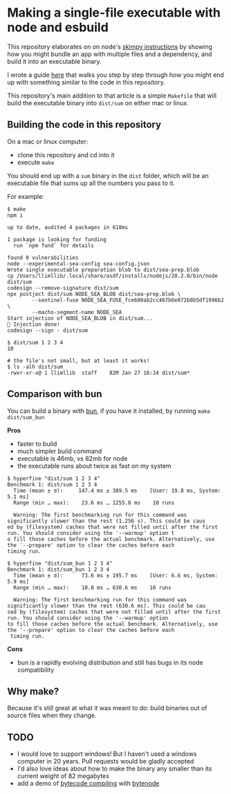 # Making a single-file executable with node and esbuild

This repository elaborates on on node's [skimpy instructions](https://nodejs.org/api/single-executable-applications.html) by showing how you might bundle an app with multiple files and a dependency, and build it into an executable binary.

I wrote a guide [here](https://notes.billmill.org/programming/javascript/Making_a_single-file_executable_with_node_and_esbuild.html) that walks you step by step through how you might end up with something similar to the code in this repository.

This repository's main addition to that article is a simple `Makefile` that will build the executable binary into `dist/sum` on either mac or linux.

## Building the code in this repository

On a mac or linux computer:

- clone this repository and cd into it
- execute `make`

You should end up with a `sum` binary in the `dist` folder, which will be an executable file that sums up all the numbers you pass to it.

For example:

```console
$ make
npm i

up to date, audited 4 packages in 618ms

1 package is looking for funding
  run `npm fund` for details

found 0 vulnerabilities
node --experimental-sea-config sea-config.json
Wrote single executable preparation blob to dist/sea-prep.blob
cp /Users/llimllib/.local/share/asdf/installs/nodejs/20.2.0/bin/node dist/sum
codesign --remove-signature dist/sum
npx postject dist/sum NODE_SEA_BLOB dist/sea-prep.blob \
		--sentinel-fuse NODE_SEA_FUSE_fce680ab2cc467b6e072b8b5df1996b2 \
		--macho-segment-name NODE_SEA 
Start injection of NODE_SEA_BLOB in dist/sum...
💉 Injection done!
codesign --sign - dist/sum

$ dist/sum 1 2 3 4
10

# the file's not small, but at least it works!
$ ls -alh dist/sum
-rwxr-xr-x@ 1 llimllib  staff    82M Jan 27 16:24 dist/sum*
```

## Comparison with bun

You can build a binary with [bun](https://bun.sh/docs/bundler#target), if you have it installed, by running `make dist/sum_bun`

**Pros**
- faster to build
- much simpler build command
- executable is 46mb, vs 82mb for node
- the executable runs about twice as fast on my system

```
$ hyperfine "dist/sum 1 2 3 4"           
Benchmark 1: dist/sum 1 2 3 4
  Time (mean ± σ):     147.4 ms ± 389.5 ms    [User: 19.8 ms, System: 5.1 ms]
  Range (min … max):    23.6 ms … 1255.8 ms    10 runs
 
  Warning: The first benchmarking run for this command was significantly slower than the rest (1.256 s). This could be caus
ed by (filesystem) caches that were not filled until after the first run. You should consider using the '--warmup' option t
o fill those caches before the actual benchmark. Alternatively, use the '--prepare' option to clear the caches before each 
timing run.
 
$ hyperfine "dist/sum_bun 1 2 3 4"
Benchmark 1: dist/sum_bun 1 2 3 4
  Time (mean ± σ):      73.6 ms ± 195.7 ms    [User: 6.6 ms, System: 5.9 ms]
  Range (min … max):    10.8 ms … 630.6 ms    10 runs
 
  Warning: The first benchmarking run for this command was significantly slower than the rest (630.6 ms). This could be cau
sed by (filesystem) caches that were not filled until after the first run. You should consider using the '--warmup' option 
to fill those caches before the actual benchmark. Alternatively, use the '--prepare' option to clear the caches before each
 timing run.
```

**Cons**
- bun is a rapidly evolving distribution and still has bugs in its node compatibility


## Why make?

Because it's still great at what it was meant to do: build binaries out of source files when they change.

## TODO

- I would love to support windows! But I haven't used a windows computer in 20 years. Pull requests would be gladly accepted
- I'd also love ideas about how to make the binary any smaller than its current weight of 82 megabytes
- add a demo of [bytecode compiling](https://github.com/nodejs/single-executable/issues/66#issuecomment-1517250431) with [bytenode](https://www.npmjs.com/package/bytenode)
